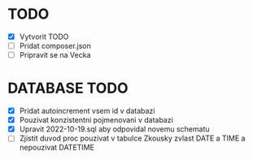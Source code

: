 # TODO

- [x] Vytvorit TODO
- [ ] Pridat composer.json
- [ ] Pripravit se na Vecka

# DATABASE TODO
- [x] Pridat autoincrement vsem id v databazi
- [x] Pouzivat konzistentni pojmenovani v databazi
- [x] Upravit 2022-10-19.sql aby odpovidal novemu schematu
- [ ] Zjistit duvod proc pouzivat v tabulce Zkousky zvlast DATE a TIME a nepouzivat DATETIME
